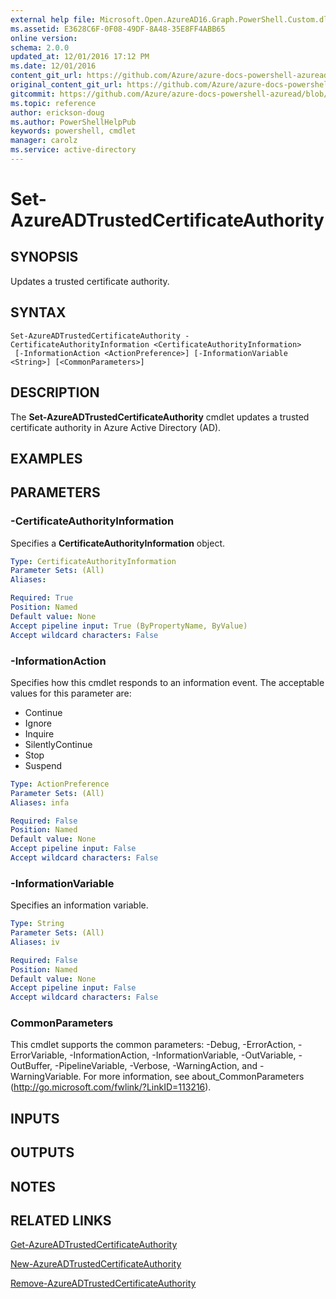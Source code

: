 ```yaml
---
external help file: Microsoft.Open.AzureAD16.Graph.PowerShell.Custom.dll-Help.xml
ms.assetid: E3628C6F-0F08-49DF-8A48-35E8FF4ABB65
online version:
schema: 2.0.0
updated_at: 12/01/2016 17:12 PM
ms.date: 12/01/2016
content_git_url: https://github.com/Azure/azure-docs-powershell-azuread/blob/preview/Azure%20AD%20Cmdlets/AzureAD/v2/Set-AzureADTrustedCertificateAuthority.md
original_content_git_url: https://github.com/Azure/azure-docs-powershell-azuread/blob/preview/Azure%20AD%20Cmdlets/AzureAD/v2/Set-AzureADTrustedCertificateAuthority.md
gitcommit: https://github.com/Azure/azure-docs-powershell-azuread/blob/8f658f99458e2c236d5f4be363030b6f24cacc4c
ms.topic: reference
author: erickson-doug
ms.author: PowerShellHelpPub
keywords: powershell, cmdlet
manager: carolz
ms.service: active-directory
---
```


# Set-AzureADTrustedCertificateAuthority

## SYNOPSIS
Updates a trusted certificate authority.

## SYNTAX

```
Set-AzureADTrustedCertificateAuthority -CertificateAuthorityInformation <CertificateAuthorityInformation>
 [-InformationAction <ActionPreference>] [-InformationVariable <String>] [<CommonParameters>]
```

## DESCRIPTION
The **Set-AzureADTrustedCertificateAuthority** cmdlet updates a trusted certificate authority in Azure Active Directory (AD).

## EXAMPLES

## PARAMETERS

### -CertificateAuthorityInformation
Specifies a **CertificateAuthorityInformation** object.

```yaml
Type: CertificateAuthorityInformation
Parameter Sets: (All)
Aliases: 

Required: True
Position: Named
Default value: None
Accept pipeline input: True (ByPropertyName, ByValue)
Accept wildcard characters: False
```

### -InformationAction
Specifies how this cmdlet responds to an information event. The acceptable values for this parameter are:

- Continue
- Ignore
- Inquire
- SilentlyContinue
- Stop
- Suspend

```yaml
Type: ActionPreference
Parameter Sets: (All)
Aliases: infa

Required: False
Position: Named
Default value: None
Accept pipeline input: False
Accept wildcard characters: False
```

### -InformationVariable
Specifies an information variable.

```yaml
Type: String
Parameter Sets: (All)
Aliases: iv

Required: False
Position: Named
Default value: None
Accept pipeline input: False
Accept wildcard characters: False
```

### CommonParameters
This cmdlet supports the common parameters: -Debug, -ErrorAction, -ErrorVariable, -InformationAction, -InformationVariable, -OutVariable, -OutBuffer, -PipelineVariable, -Verbose, -WarningAction, and -WarningVariable. For more information, see about_CommonParameters (http://go.microsoft.com/fwlink/?LinkID=113216).

## INPUTS

## OUTPUTS

## NOTES

## RELATED LINKS

[Get-AzureADTrustedCertificateAuthority](./Get-AzureADTrustedCertificateAuthority.md)

[New-AzureADTrustedCertificateAuthority](./New-AzureADTrustedCertificateAuthority.md)

[Remove-AzureADTrustedCertificateAuthority](./Remove-AzureADTrustedCertificateAuthority.md)
